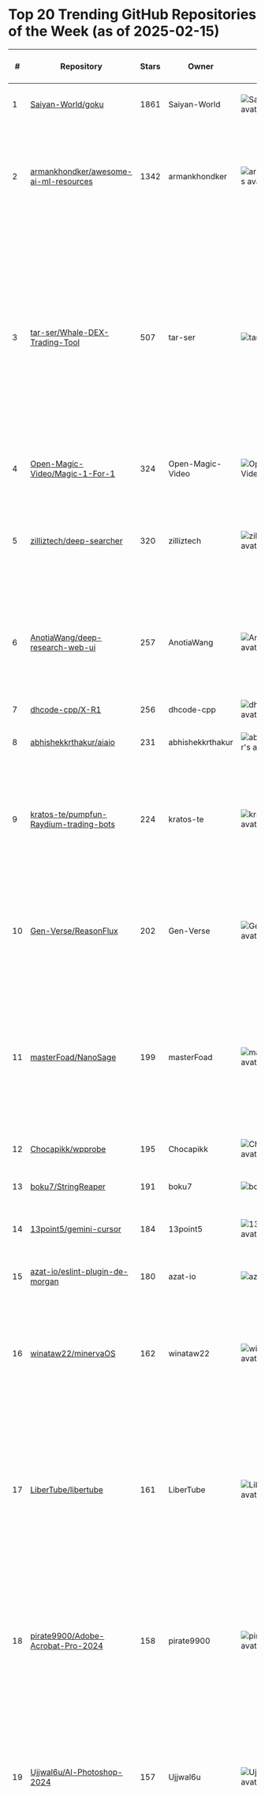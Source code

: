 # Top 20 Trending GitHub Repositories of the Week (as of 2025-02-15)

| # | Repository | Stars | Owner | Avatar | Description | Topics | URL | Created At | Updated At | Pushed At | Git URL | SSH URL | Clone URL | SVN URL | Homepage | Size | Language | Forks Count | Open Issues Count | Default Branch | License |
|---|------------|-------|-------|--------|-------------|--------|-----|------------|------------|-----------|---------|---------|-----------|---------|----------|------|----------|--------------|-------------------|----------------|---------|
| 1 | [Saiyan-World/goku](https://github.com/Saiyan-World/goku) | 1861 | Saiyan-World | ![Saiyan-World's avatar](https://avatars.githubusercontent.com/u/129640965?v=4) | Video Generation Foundation Models: https://saiyan-world.github.io/goku/ | No topics | [https://github.com/Saiyan-World/goku](https://github.com/Saiyan-World/goku) | 2025-02-10T00:39:13Z | 2025-02-15T04:14:46Z | 2025-02-13T04:50:39Z | git://github.com/Saiyan-World/goku.git | git@github.com:Saiyan-World/goku.git | https://github.com/Saiyan-World/goku.git | https://github.com/Saiyan-World/goku | No homepage | 137887 | Python | 159 | 0 | main | No license |
| 2 | [armankhondker/awesome-ai-ml-resources](https://github.com/armankhondker/awesome-ai-ml-resources) | 1342 | armankhondker | ![armankhondker's avatar](https://avatars.githubusercontent.com/u/22623742?v=4) | Learn AI/ML for beginners with a roadmap and free resources.  | artifical-intelligense, awesome, computer-science, deep-learning, machine-learning, python, roadmap | [https://github.com/armankhondker/awesome-ai-ml-resources](https://github.com/armankhondker/awesome-ai-ml-resources) | 2025-02-09T00:12:17Z | 2025-02-15T04:18:49Z | 2025-02-14T23:30:01Z | git://github.com/armankhondker/awesome-ai-ml-resources.git | git@github.com:armankhondker/awesome-ai-ml-resources.git | https://github.com/armankhondker/awesome-ai-ml-resources.git | https://github.com/armankhondker/awesome-ai-ml-resources | No homepage | 7 | No language specified | 144 | 2 | main | MIT License |
| 3 | [tar-ser/Whale-DEX-Trading-Tool](https://github.com/tar-ser/Whale-DEX-Trading-Tool) | 507 | tar-ser | ![tar-ser's avatar](https://avatars.githubusercontent.com/u/166238884?v=4) | The platform combines Smart Split algorithms, in-depth liquidity pool analysis, advanced risk management techniques, integration with leading DEX (Uniswap, Sushiswap, Curve) and aggregators (1inch, Matcha), as well as support for Dark Pool to confidentially execute large orders. | 1inch, algorithmic-trading, chainlink, crosschain, crypto-security, crypto-trading, curve-finance, darkpools, defi, dex, evm, gas-optimization, high-frequency-trading, layer2, matcha, quantitative-trading, twap, vwap, zkproof, zksnark | [https://github.com/tar-ser/Whale-DEX-Trading-Tool](https://github.com/tar-ser/Whale-DEX-Trading-Tool) | 2025-02-11T14:07:00Z | 2025-02-14T23:04:48Z | 2025-02-11T15:18:02Z | git://github.com/tar-ser/Whale-DEX-Trading-Tool.git | git@github.com:tar-ser/Whale-DEX-Trading-Tool.git | https://github.com/tar-ser/Whale-DEX-Trading-Tool.git | https://github.com/tar-ser/Whale-DEX-Trading-Tool | No homepage | 205 | C# | 53 | 0 | main | MIT License |
| 4 | [Open-Magic-Video/Magic-1-For-1](https://github.com/Open-Magic-Video/Magic-1-For-1) | 324 | Open-Magic-Video | ![Open-Magic-Video's avatar](https://avatars.githubusercontent.com/u/197349181?v=4) | No description | No topics | [https://github.com/Open-Magic-Video/Magic-1-For-1](https://github.com/Open-Magic-Video/Magic-1-For-1) | 2025-02-10T15:27:16Z | 2025-02-15T04:10:36Z | 2025-02-15T03:03:47Z | git://github.com/Open-Magic-Video/Magic-1-For-1.git | git@github.com:Open-Magic-Video/Magic-1-For-1.git | https://github.com/Open-Magic-Video/Magic-1-For-1.git | https://github.com/Open-Magic-Video/Magic-1-For-1 | No homepage | 11638 | Python | 22 | 10 | main | Other |
| 5 | [zilliztech/deep-searcher](https://github.com/zilliztech/deep-searcher) | 320 | zilliztech | ![zilliztech's avatar](https://avatars.githubusercontent.com/u/18416694?v=4) | Deep Research Alternative to Reason on Private Data in Python | agent, agentic-rag, deep-research, deepseek, deepseek-r1, llm, milvus, openai, rag, vector-database, zilliz | [https://github.com/zilliztech/deep-searcher](https://github.com/zilliztech/deep-searcher) | 2025-02-08T02:07:05Z | 2025-02-15T04:06:56Z | 2025-02-14T09:54:58Z | git://github.com/zilliztech/deep-searcher.git | git@github.com:zilliztech/deep-searcher.git | https://github.com/zilliztech/deep-searcher.git | https://github.com/zilliztech/deep-searcher | No homepage | 15328 | Python | 35 | 2 | master | Apache License 2.0 |
| 6 | [AnotiaWang/deep-research-web-ui](https://github.com/AnotiaWang/deep-research-web-ui) | 257 | AnotiaWang | ![AnotiaWang's avatar](https://avatars.githubusercontent.com/u/62269186?v=4) | (Supports DeepSeek R1) An AI-powered research assistant that performs iterative, deep research on any topic by combining search engines, web scraping, and large language models. | agent, ai, free, gpt, nuxt, openai, research, web | [https://github.com/AnotiaWang/deep-research-web-ui](https://github.com/AnotiaWang/deep-research-web-ui) | 2025-02-10T05:56:43Z | 2025-02-15T04:18:16Z | 2025-02-15T04:14:36Z | git://github.com/AnotiaWang/deep-research-web-ui.git | git@github.com:AnotiaWang/deep-research-web-ui.git | https://github.com/AnotiaWang/deep-research-web-ui.git | https://github.com/AnotiaWang/deep-research-web-ui | https://deep-research.ataw.top | 11394 | Vue | 19 | 5 | main | No license |
| 7 | [dhcode-cpp/X-R1](https://github.com/dhcode-cpp/X-R1) | 256 | dhcode-cpp | ![dhcode-cpp's avatar](https://avatars.githubusercontent.com/u/76241118?v=4) | minimal-cost for training 0.5B R1-Zero | No topics | [https://github.com/dhcode-cpp/X-R1](https://github.com/dhcode-cpp/X-R1) | 2025-02-11T06:07:00Z | 2025-02-15T03:21:31Z | 2025-02-14T02:40:29Z | git://github.com/dhcode-cpp/X-R1.git | git@github.com:dhcode-cpp/X-R1.git | https://github.com/dhcode-cpp/X-R1.git | https://github.com/dhcode-cpp/X-R1 | No homepage | 759 | Python | 27 | 8 | main | Apache License 2.0 |
| 8 | [abhishekkrthakur/aiaio](https://github.com/abhishekkrthakur/aiaio) | 231 | abhishekkrthakur | ![abhishekkrthakur's avatar](https://avatars.githubusercontent.com/u/1183441?v=4) | lightweight, python based chat ui | No topics | [https://github.com/abhishekkrthakur/aiaio](https://github.com/abhishekkrthakur/aiaio) | 2025-02-08T08:04:53Z | 2025-02-15T03:52:47Z | 2025-02-14T10:44:14Z | git://github.com/abhishekkrthakur/aiaio.git | git@github.com:abhishekkrthakur/aiaio.git | https://github.com/abhishekkrthakur/aiaio.git | https://github.com/abhishekkrthakur/aiaio | No homepage | 1514 | Python | 35 | 9 | main | Apache License 2.0 |
| 9 | [kratos-te/pumpfun-Raydium-trading-bots](https://github.com/kratos-te/pumpfun-Raydium-trading-bots) | 224 | kratos-te | ![kratos-te's avatar](https://avatars.githubusercontent.com/u/30476118?v=4) | Pumpfun, Raydium bundler, volume bot, sniper bot, copytrading bot, wallet tracker | copytrading, meteora-volume-bot, pumpfun-bundler-bot, raydium-volume-bot, sniper-bot-solana-raydium, volume-control | [https://github.com/kratos-te/pumpfun-Raydium-trading-bots](https://github.com/kratos-te/pumpfun-Raydium-trading-bots) | 2025-02-12T09:16:15Z | 2025-02-14T03:38:57Z | 2025-02-12T12:05:07Z | git://github.com/kratos-te/pumpfun-Raydium-trading-bots.git | git@github.com:kratos-te/pumpfun-Raydium-trading-bots.git | https://github.com/kratos-te/pumpfun-Raydium-trading-bots.git | https://github.com/kratos-te/pumpfun-Raydium-trading-bots | No homepage | 30 | No language specified | 196 | 1 | master | No license |
| 10 | [Gen-Verse/ReasonFlux](https://github.com/Gen-Verse/ReasonFlux) | 202 | Gen-Verse | ![Gen-Verse's avatar](https://avatars.githubusercontent.com/u/197493814?v=4) | ReasonFlux beats o1-preview and DeepSeek-V3 with only 500 thought templates, more efficient than DeepSeek-R1 | chain-of-thought, deepseek-r1, deepseek-v3, llm-rlhf, o1-mini, o1-preview, reinforcement-learning, sft-data | [https://github.com/Gen-Verse/ReasonFlux](https://github.com/Gen-Verse/ReasonFlux) | 2025-02-10T11:04:39Z | 2025-02-15T04:06:58Z | 2025-02-14T10:43:58Z | git://github.com/Gen-Verse/ReasonFlux.git | git@github.com:Gen-Verse/ReasonFlux.git | https://github.com/Gen-Verse/ReasonFlux.git | https://github.com/Gen-Verse/ReasonFlux | https://arxiv.org/abs/2502.06772 | 10967 | Python | 10 | 0 | main | Apache License 2.0 |
| 11 | [masterFoad/NanoSage](https://github.com/masterFoad/NanoSage) | 199 | masterFoad | ![masterFoad's avatar](https://avatars.githubusercontent.com/u/32059146?v=4) | Local LLM Powered Recursive Search & Smart Knowledge Explorer | ai-researcher, algorithms, cli, gemma, knowledge-base, local, monte-carlo-search, nanosage, ollama, python3, rag, recursive-search, report, small-language-models | [https://github.com/masterFoad/NanoSage](https://github.com/masterFoad/NanoSage) | 2025-02-09T17:45:29Z | 2025-02-15T00:02:28Z | 2025-02-10T08:22:45Z | git://github.com/masterFoad/NanoSage.git | git@github.com:masterFoad/NanoSage.git | https://github.com/masterFoad/NanoSage.git | https://github.com/masterFoad/NanoSage | No homepage | 102 | Python | 22 | 6 | main | Apache License 2.0 |
| 12 | [Chocapikk/wpprobe](https://github.com/Chocapikk/wpprobe) | 195 | Chocapikk | ![Chocapikk's avatar](https://avatars.githubusercontent.com/u/88535377?v=4) | A fast WordPress plugin enumeration tool | No topics | [https://github.com/Chocapikk/wpprobe](https://github.com/Chocapikk/wpprobe) | 2025-02-09T17:10:56Z | 2025-02-14T19:47:39Z | 2025-02-13T13:03:53Z | git://github.com/Chocapikk/wpprobe.git | git@github.com:Chocapikk/wpprobe.git | https://github.com/Chocapikk/wpprobe.git | https://github.com/Chocapikk/wpprobe | No homepage | 569 | Go | 27 | 0 | main | MIT License |
| 13 | [boku7/StringReaper](https://github.com/boku7/StringReaper) | 191 | boku7 | ![boku7's avatar](https://avatars.githubusercontent.com/u/19784872?v=4) | Reaping treasures from strings in remote processes memory  | No topics | [https://github.com/boku7/StringReaper](https://github.com/boku7/StringReaper) | 2025-02-08T01:11:00Z | 2025-02-15T00:01:23Z | 2025-02-08T16:52:47Z | git://github.com/boku7/StringReaper.git | git@github.com:boku7/StringReaper.git | https://github.com/boku7/StringReaper.git | https://github.com/boku7/StringReaper | No homepage | 1561 | C | 18 | 0 | main | MIT License |
| 14 | [13point5/gemini-cursor](https://github.com/13point5/gemini-cursor) | 184 | 13point5 | ![13point5's avatar](https://avatars.githubusercontent.com/u/20568438?v=4) | An AI cursor for desktop using Gemini 2.0 Flash (Experimental) | No topics | [https://github.com/13point5/gemini-cursor](https://github.com/13point5/gemini-cursor) | 2025-02-10T04:49:47Z | 2025-02-14T11:52:43Z | 2025-02-11T01:40:18Z | git://github.com/13point5/gemini-cursor.git | git@github.com:13point5/gemini-cursor.git | https://github.com/13point5/gemini-cursor.git | https://github.com/13point5/gemini-cursor | No homepage | 28639 | TypeScript | 12 | 1 | main | MIT License |
| 15 | [azat-io/eslint-plugin-de-morgan](https://github.com/azat-io/eslint-plugin-de-morgan) | 180 | azat-io | ![azat-io's avatar](https://avatars.githubusercontent.com/u/5698350?v=4) | 🧵 ESLint plugin for transforming negated boolean expressions via De Morgan’s laws | eslint, eslint-plugin, eslint-rules | [https://github.com/azat-io/eslint-plugin-de-morgan](https://github.com/azat-io/eslint-plugin-de-morgan) | 2025-02-09T12:10:50Z | 2025-02-15T02:50:10Z | 2025-02-14T12:48:02Z | git://github.com/azat-io/eslint-plugin-de-morgan.git | git@github.com:azat-io/eslint-plugin-de-morgan.git | https://github.com/azat-io/eslint-plugin-de-morgan.git | https://github.com/azat-io/eslint-plugin-de-morgan | No homepage | 151 | TypeScript | 1 | 0 | main | MIT License |
| 16 | [winataw22/minervaOS](https://github.com/winataw22/minervaOS) | 162 | winataw22 | ![winataw22's avatar](https://avatars.githubusercontent.com/u/17749718?v=4) | First Blockchain-Based OS Full control: custom nodes, anti-MEV RPC, direct validator access, instant swaps, and AI analytics. Built for speed and dominance | No topics | [https://github.com/winataw22/minervaOS](https://github.com/winataw22/minervaOS) | 2025-02-10T20:10:49Z | 2025-02-13T03:13:09Z | 2025-02-10T23:25:23Z | git://github.com/winataw22/minervaOS.git | git@github.com:winataw22/minervaOS.git | https://github.com/winataw22/minervaOS.git | https://github.com/winataw22/minervaOS | No homepage | 27730 | Go | 62 | 0 | main | Apache License 2.0 |
| 17 | [LiberTube/libertube](https://github.com/LiberTube/libertube) | 161 | LiberTube | ![LiberTube's avatar](https://avatars.githubusercontent.com/u/198800258?v=4) | LibertTube is your portal to an ad-free universe of uncensored videos.   No hidden algorithms or corporate meddling here.   It’s just you, the content you love, and ultimate creative freedom.   The community calls the shots, ensuring fairness and transparency.   Join the revolution and watch with no limits! | No topics | [https://github.com/LiberTube/libertube](https://github.com/LiberTube/libertube) | 2025-02-11T17:56:17Z | 2025-02-13T22:29:07Z | 2025-02-12T21:59:19Z | git://github.com/LiberTube/libertube.git | git@github.com:LiberTube/libertube.git | https://github.com/LiberTube/libertube.git | https://github.com/LiberTube/libertube | https://libertubefirst.com/ | 9239 | Crystal | 63 | 0 | main | GNU Affero General Public License v3.0 |
| 18 | [pirate9900/Adobe-Acrobat-Pro-2024](https://github.com/pirate9900/Adobe-Acrobat-Pro-2024) | 158 | pirate9900 | ![pirate9900's avatar](https://avatars.githubusercontent.com/u/107400052?v=4) | Tags: Adobe Acrobat Pro 2024 free. Download Adobe Acrobat Pro 2024 for free. Download free Adobe Acrobat Pro 2024 | adobe-acrobat, adobe-acrobat-free-24, adobe-acrobat-pro-free-24, free-adobe-acrobat-pro-github, free-download-adobe-acrobat-github | [https://github.com/pirate9900/Adobe-Acrobat-Pro-2024](https://github.com/pirate9900/Adobe-Acrobat-Pro-2024) | 2025-02-14T22:53:13Z | 2025-02-15T04:19:58Z | 2025-02-14T22:53:22Z | git://github.com/pirate9900/Adobe-Acrobat-Pro-2024.git | git@github.com:pirate9900/Adobe-Acrobat-Pro-2024.git | https://github.com/pirate9900/Adobe-Acrobat-Pro-2024.git | https://github.com/pirate9900/Adobe-Acrobat-Pro-2024 | https://github.com | 2895 | No language specified | 0 | 0 | branch | No license |
| 19 | [Ujjwal6u/Al-Photoshop-2024](https://github.com/Ujjwal6u/Al-Photoshop-2024) | 157 | Ujjwal6u | ![Ujjwal6u's avatar](https://avatars.githubusercontent.com/u/106461249?v=4) | Tags: Adobe-Photoshop-Ai-generative-2024-for-free. Adobe Photoshop 2024 free. Download Adobe Photoshop 2024 for free. Download free Adobe Photoshop 2024 | adobe, adobe-photoshop, photoshop, photoshop-free-pre-activated, photoshop-generative-fill, photoshop-install, photoshop-win, photoshop-windows | [https://github.com/Ujjwal6u/Al-Photoshop-2024](https://github.com/Ujjwal6u/Al-Photoshop-2024) | 2025-02-14T22:53:35Z | 2025-02-15T04:18:04Z | 2025-02-14T22:53:44Z | git://github.com/Ujjwal6u/Al-Photoshop-2024.git | git@github.com:Ujjwal6u/Al-Photoshop-2024.git | https://github.com/Ujjwal6u/Al-Photoshop-2024.git | https://github.com/Ujjwal6u/Al-Photoshop-2024 | https://github.com | 2895 | No language specified | 0 | 0 | branch | No license |
| 20 | [DmonZZ31/AquaDiscord](https://github.com/DmonZZ31/AquaDiscord) | 157 | DmonZZ31 | ![DmonZZ31's avatar](https://avatars.githubusercontent.com/u/98343054?v=4) | An auto discord account and token creator. The generator creates unlocked Discord tokens, and has an optional option to email verify them using a private GMail API. All of the tokens are unlocked and can be used for Mass DMing and other purposes. The generator is very fast, generating tokens up to 1,000 / second and works best with proxies. | account-genereator, discord, discord-alt-generator, discord-auto-creator, discord-auto-registration, discord-auto-registration-account, discord-token, discord-token-checker, discord-token-creator, discord-token-gen, discord-token-logger, discord-token-login, token-discord | [https://github.com/DmonZZ31/AquaDiscord](https://github.com/DmonZZ31/AquaDiscord) | 2025-02-14T22:53:55Z | 2025-02-15T04:18:34Z | 2025-02-14T22:54:03Z | git://github.com/DmonZZ31/AquaDiscord.git | git@github.com:DmonZZ31/AquaDiscord.git | https://github.com/DmonZZ31/AquaDiscord.git | https://github.com/DmonZZ31/AquaDiscord | https://github.com | 2896 | No language specified | 0 | 0 | branch | No license |
